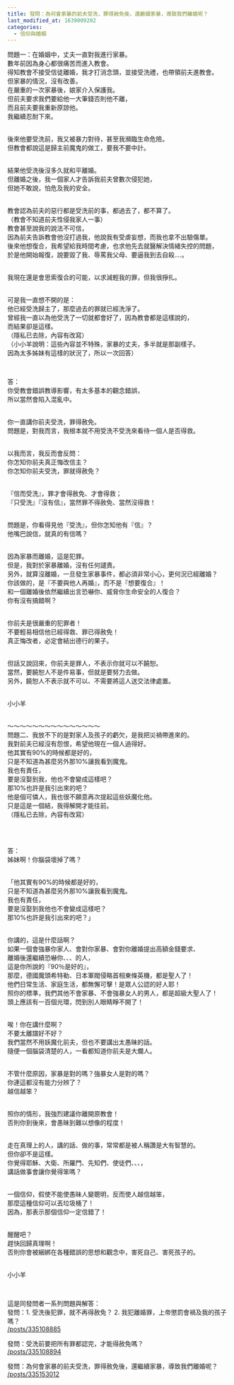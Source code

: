 ```yaml
---
title: 發問：為何會家暴的前夫受洗，罪得赦免後，還繼續家暴，導致我們離婚呢？
last_modified_at: 1639009202
categories:
  - 信仰與婚姻
---
```


<p>問題一：在婚姻中，丈夫一直對我進行家暴。<br>
數年前因為身心都很痛苦而進入教會。<br>
得知教會不接受信徒離婚，我才打消念頭，並接受洗禮，也帶領前夫進教會。<br>
但家暴的情況，沒有改善。<br>
在嚴重的一次家暴後，娘家介入保護我。<br>
但前夫要求我們要給他一大筆錢否則他不離，<br>
而且前夫要我重新原諒他。<br>
我繼續忍耐下來。</p>

<p><br>
後來他要受洗前，我又被暴力對待，甚至我瀕臨生命危險。<br>
但教會都說這是歸主前魔鬼的做工，要我不要中計。</p>

<p><br>
結果他受洗後沒多久就和平離婚。<br>
但離婚之後，我一個家人才告訴我前夫曾數次侵犯她，<br>
但她不敢說，怕危及我的安全。</p>

<p><br>
教會認為前夫的惡行都是受洗前的事，都過去了，都不算了。<br>
（教會不知道前夫性侵我家人一事）<br>
教會甚至說我的說法不可信，<br>
因為前夫告訴教會他沒打過我，他說我有受虐妄想，而我也拿不出驗傷單。<br>
後來他想復合，我希望給我時間考慮，也求他先去就醫解決情緒失控的問題，<br>
於是他開始報復，說要毀了我、辱罵我父母、要逼我到去自殺....。</p>

<p><br>
我現在還是會思索復合的可能，以求減輕我的罪，但我很掙扎。</p>

<p>&nbsp;<br>
可是我一直想不開的是：<br>
他已經受洗歸主了，那麼過去的罪就已經洗淨了。<br>
曾經我一直以為他受洗了一切就都會好了，因為教會都是這樣說的，<br>
而結果卻是這樣。<br>
（隱私已去除，內容有改寫）<br>
（小小羊說明：這些內容並不特殊，家暴的丈夫，多半就是那副樣子。<br>
因為太多姊妹有這樣的狀況了，所以一次回答）</p>

<p>&nbsp;</p>

<p>答：&nbsp;<br>
你受教會錯誤教導影響，有太多基本的觀念錯誤，<br>
所以當然會陷入混亂中。<br>
&nbsp;</p>

<p>你一直講你前夫受洗，罪得赦免。<br>
問題是，對我而言，我根本就不用受洗不受洗來看待一個人是否得救。</p>

<p>&nbsp;<br>
以我而言，我反而會反問：<br>
你怎知你前夫真正悔改信主？<br>
你怎知你前夫受洗，罪就得赦免？</p>

<p>&nbsp;<br>
『信而受洗』，罪才會得赦免、才會得救；<br>
『只受洗』『沒有信』，當然罪不得赦免、當然沒得救！</p>

<p><br>
問題是，你看得見他『受洗』，但你怎知他有『信』？<br>
他嘴巴說信，就真的有信嗎？</p>

<p>&nbsp;<br>
因為家暴而離婚，這是犯罪。<br>
但是，我對於家暴離婚，沒有任何譴責。<br>
另外，就算沒離婚，一旦發生家暴事件，都必須非常小心，更何況已經離婚？<br>
你該做的，是『不要與他人再婚』，而不是『想要復合』！<br>
和一個離婚後依然繼續出言恐嚇你、威脅你生命安全的人復合？<br>
你有沒有搞錯啊？</p>

<p><br>
你前夫是很嚴重的犯罪者！<br>
不要輕易相信他已經得救、罪已得赦免！<br>
真正悔改者，必定會結出德行的果子。</p>

<p><br>
但話又說回來，你前夫是罪人，不表示你就可以不饒恕。<br>
當然，要饒恕人不是件易事，但就是要努力去做。<br>
另外，饒恕人不表示就不可以、不需要將這人送交法律處置。</p>

<p>&nbsp;<br>
小小羊</p>

<p><br>
～～～～～～～～～～～～～～～<br>
問題二、我放不下的是對家人及孩子的虧欠，是我把災禍帶進來的。<br>
我對前夫已經沒有怨恨，希望他現在一個人過得好。<br>
他其實有90%的時候都是好的，<br>
只是不知道為甚麼另外那10%讓我看到魔鬼。<br>
我也有責任，<br>
要是沒娶到我，他也不會變成這樣吧？<br>
那10%也許是我引出來的吧？<br>
他是個可憐人，我也很不願意再次提起這些妖魔化他。<br>
只是這是一個結，我得解開才能往前。<br>
（隱私已去除，內容有改寫）</p>

<p>&nbsp;</p>

<p><br>
答：&nbsp;<br>
姊妹啊！你腦袋壞掉了嗎？<br>
&nbsp;</p>

<p>「他其實有90%的時候都是好的，<br>
只是不知道為甚麼另外那10%讓我看到魔鬼。<br>
我也有責任，<br>
要是沒娶到我他也不會變成這樣吧？<br>
那10%也許是我引出來的吧？」<br>
&nbsp;</p>

<p>你講的，這是什麼話啊？<br>
如果一個會強暴你家人、會對你家暴、會對你離婚提出高額金錢要求、<br>
離婚後還繼續恐嚇你、、、的人，<br>
這是你所說的『90％是好的』，<br>
那麼，德國魔頭希特勒、日本軍閥侵略首相東條英機，都是聖人了！<br>
他們日常生活、家庭生活，都無懈可擊！是眾人公認的好人耶！<br>
照你的標準，我們其他不會家暴、不會強暴女人的男人，都是超級大聖人了！<br>
頭上應該有一百個光環，閃到別人眼睛睜不開了！</p>

<p>&nbsp;<br>
唉！你在講什麼啊？<br>
不要太離譜好不好？<br>
我們當然不用妖魔化前夫，但也不要講出太愚昧的話。<br>
隨便一個腦袋清楚的人，一看都知道你前夫是大爛人。</p>

<p>&nbsp;<br>
不管什麼原因，家暴是對的嗎？強暴女人是對的嗎？<br>
你連這都沒有能力分辨了？<br>
越信越笨？<br>
&nbsp;</p>

<p>照你的情形，我強烈建議你離開原教會！<br>
否則你到後來，會愚昧到難以想像的程度！</p>

<p><br>
走在真理上的人，講的話、做的事，常常都是被人稱讚是大有智慧的。<br>
但你卻不是這樣。<br>
你覺得耶穌、大衛、所羅門、先知們、使徒們、、、，<br>
講話做事會讓你覺得笨嗎？</p>

<p><br>
一個信仰，假使不能使愚昧人變聰明，反而使人越信越笨，<br>
那麼這種信仰可以丟垃圾桶了！<br>
因為，那表示那個信仰一定信錯了！</p>

<p>&nbsp;<br>
醒醒吧？<br>
趕快回歸真理啊！<br>
否則你會被綑綁在各種錯誤的思想和觀念中，害死自己、害死孩子的。<br>
&nbsp;</p>

<p>小小羊</p>

<p>&nbsp;</p>

<p>這是同發問者一系列問題與解答：<br>
發問：1. 受洗後犯罪，就不再得赦免？ 2. 我犯離婚罪，上帝懲罰會禍及我的孩子嗎？<br>
<a href="/posts/335108885" target="_blank">/posts/335108885</a></p>

<p>發問：受洗前要把所有罪都認完，才能得赦免嗎？<br>
<a href="/posts/335108894" target="_blank">/posts/335108894</a></p>

<p>發問：為何會家暴的前夫受洗，罪得赦免後，還繼續家暴，導致我們離婚呢？<br>
<a href="/posts/335153012" target="_blank">/posts/335153012</a></p>

<p>&nbsp;</p>

